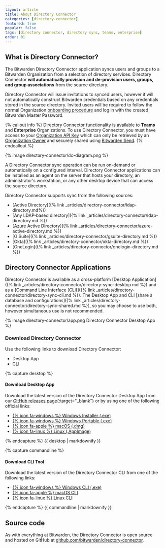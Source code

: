 ```yaml
---
layout: article
title: About Directory Connector
categories: [directory-connector]
featured: true
popular: false
tags: [directory connector, directory sync, teams, enterprise]
order: 01
---
```


## What is Directory Connector?

The Bitwarden Directory Connector application syncs users and groups to a Bitwarden Organization from a selection of directory services. Directory Connector **will automatically provision and de-provision users, groups, and group associations** from the source directory.

Directory Connector will issue invitations to synced users, however it will not automatically construct Bitwarden credentials based on any credentials stored in the source directory. Invited users will be required to follow the normal Organization [onboarding procedure]({{site.baseurl}}/article/managing-users/#onboard-users) and log in with the created Bitwarden Master Password.

{% callout info %}
Directory Connector functionality is available to **Teams** and **Enterprise** Organizations. To use Directory Connector, you must have access to your [Organization API Key]({{site.baseurl}}/article/public-api/#authentication) which can only be retrieved by an [Organization Owner]({{site.baseurl}}/article/user-types-access-control/) and securely shared using [Bitwarden Send]({{site.baseurl}}/article/about-send/).
{% endcallout %}

{% image directory-connector/dc-diagram.png %}

A Directory Connector sync operation can be run on-demand or automatically on a configured interval. Directory Connector applications can be installed as an agent on the server that hosts your directory, an administrator's workstation, or any other desktop device that can access the source directory.

Directory Connector supports sync from the following sources:

- [Active Directory]({% link _articles/directory-connector/ldap-directory.md%})
- [Any LDAP-based directory]({% link _articles/directory-connector/ldap-directory.md %})
- [Azure Active Directory]({% link _articles/directory-connector/azure-active-directory.md %})
- [G Suite]({% link _articles/directory-connector/gsuite-directory.md %})
- [Okta]({% link _articles/directory-connector/okta-directory.md %})
- [OneLogin]({% link _articles/directory-connector/onelogin-directory.md %})

## Directory Connector Applications

Directory Connector is available as a cross-platform [Desktop Application]({% link _articles/directory-connector/directory-sync-desktop.md %}) and as a [Command Line Interface (CLI)]({% link _articles/directory-connector/directory-sync-cli.md %}). The Desktop App and CLI [share a database and configurations]({% link _articles/directory-connector/directory-sync-shared.md %}), so you may choose to use both, however simultaneous use is not recommended.

{% image directory-connector/app.png Directory Connector Desktop App %}

### Download Directory Connector

Use the following links to download Directory Connector:

<ul class="nav nav-tabs" id="myTab" role="tablist">
  <li class="nav-item" role="presentation">
    <a class="nav-link active" id="desktab" data-bs-toggle="tab" data-target="#desk" role="tab" aria-controls="desk" aria-selected="true">Desktop App</a>
  </li>
  <li class="nav-item" role="presentation">
    <a class="nav-link" id="clitab" data-bs-toggle="tab" data-target="#cli" role="tab" aria-controls="cli" aria-selected="false">CLI</a>
  </li>
</ul>

<div class="tab-content" id="clientsContent">
  <div class="tab-pane show active" id="desk" role="tabpanel" aria-labelledby="desktab">
{% capture desktop %}

#### Download Desktop App

Download the latest version of the Directory Connector Desktop App from our [GitHub releases page](https://github.com/bitwarden/directory-connector/releases){:target="_blank"} or by using one of the following official links:

- [{% icon fa-windows %} Windows Installer (.exe)](https://vault.bitwarden.com/download/?app=connector&platform=windows)
- [{% icon fa-windows %} Windows Portable (.exe)](https://vault.bitwarden.com/download/?app=connector&platform=windows&variant=portable)
- [{% icon fa-apple %} macOS (.dmg)](https://vault.bitwarden.com/download/?app=connector&platform=macos)
- [{% icon fa-linux %} Linux (.AppImage)](https://vault.bitwarden.com/download/?app=connector&platform=linux)

{% endcapture %}
{{ desktop | markdownify }}
  </div>
  <div class="tab-pane" id="cli" role="tabpanel" aria-labelledby="clitab">
{% capture commandline %}

#### Download CLI Tool

Download the latest version of the Directory Connector CLI from one of the following links:

- [{% icon fa-windows %} Windows CLI (.exe)](https://vault.bitwarden.com/download/?app=connector&platform=windows&variant=cli-zip)
- [{% icon fa-apple %} macOS CLI](https://vault.bitwarden.com/download/?app=connector&platform=macos&variant=cli-zip)
- [{% icon fa-linux %} Linux CLI](https://vault.bitwarden.com/download/?app=connector&platform=linux&variant=cli-zip)

{% endcapture %}
{{ commandline | markdownify }}
  </div>
</div>

## Source code

As with everything at Bitwarden, the Directory Connector is open source and hosted on GitHub at [github.com/bitwarden/directory-connector](https://github.com/bitwarden/directory-connector).
